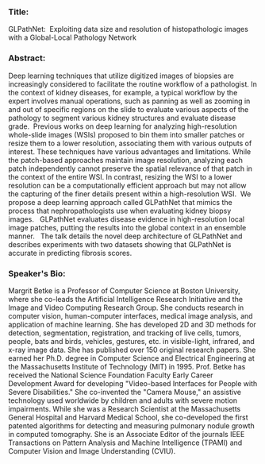 ### Title:
GLPathNet:  Exploiting data size and resolution of histopathologic images with a Global-Local Pathology Network

### Abstract: 
Deep learning techniques that utilize digitized images of biopsies are increasingly considered to facilitate the routine workflow of a pathologist. In the context of kidney diseases, for example, a typical workflow by the expert involves manual operations, such as panning as well as zooming in and out of specific regions on the slide to evaluate various aspects of the pathology to segment various kidney structures and evaluate disease grade.  Previous works on deep learning for analyzing high-resolution whole-slide images (WSIs) proposed to bin them into smaller patches or resize them to a lower resolution, associating them with various outputs of interest. These techniques have various advantages and limitations. While the patch-based approaches maintain image resolution, analyzing each patch independently cannot preserve the spatial relevance of that patch in the context of the entire WSI. In contrast, resizing the WSI to a lower resolution can be a computationally efficient approach but may not allow the capturing of the finer details present within a high-resolution WSI.  We propose a deep learning approach called GLPathNet that mimics the process that nephropathologists use when evaluating kidney biopsy images.   GLPathNet evaluates disease evidence in high-resolution local image patches, putting the results into the global context in an ensemble manner.   The talk details the novel deep architecture of GLPathNet and describes experiments with two datasets showing that GLPathNet is accurate in predicting fibrosis scores. 
 
### Speaker's Bio:
Margrit Betke is a Professor of Computer Science at Boston University, where she co-leads the Artificial Intelligence Research Initiative and the Image and Video Computing Research Group. She conducts research in computer vision, human-computer interfaces, medical image analysis, and application of machine learning. She has developed 2D and 3D methods for detection, segmentation, registration, and tracking of live cells, tumors, people, bats and birds, vehicles, gestures, etc. in visible-light, infrared, and x-ray image data. She has published over 150 original research papers. She earned her Ph.D. degree in Computer Science and Electrical Engineering at the Massachusetts Institute of Technology (MIT) in 1995. Prof. Betke has received the National Science Foundation Faculty Early Career Development Award for developing "Video-based Interfaces for People with Severe Disabilities." She co-invented the "Camera Mouse," an assistive technology used worldwide by children and adults with severe motion impairments. While she was a Research Scientist at the Massachusetts General Hospital and Harvard Medical School, she co-developed the first patented algorithms for detecting and measuring pulmonary nodule growth in computed tomography. She is an Associate Editor of the journals IEEE Transactions on Pattern Analysis and Machine Intelligence (TPAMI) and Computer Vision and Image Understanding (CVIU).
 
